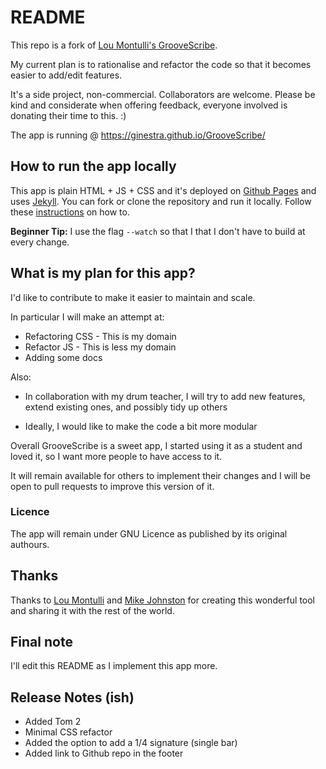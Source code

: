 # README

This repo is a fork of [Lou Montulli's GrooveScribe](https://github.com/montulli/GrooveScribe).

My current plan is to rationalise and refactor the code so that it becomes easier to add/edit features.

It's a side project, non-commercial. Collaborators are welcome.
Please be kind and considerate when offering feedback, everyone involved is donating their time to this. :)

The app is running @ https://ginestra.github.io/GrooveScribe/

## How to run the app locally

This app is plain HTML + JS + CSS and it's deployed on [Github Pages](https://pages.github.com/) and uses [Jekyll](https://jekyllrb.com/).
You can fork or clone the repository and run it locally. Follow these [instructions](https://docs.github.com/en/pages/setting-up-a-github-pages-site-with-jekyll/testing-your-github-pages-site-locally-with-jekyll) on how to.

**Beginner Tip:** I use the flag `--watch` so that I that I don't have to build at every change.

## What is my plan for this app?

I'd like to contribute to make it easier to maintain and scale.

In particular I will make an attempt at:
* Refactoring CSS - This is my domain
* Refactor JS - This is less my domain
* Adding some docs

Also:

* In collaboration with my drum teacher, I will try to add new features, extend existing ones, and possibly tidy up others

* Ideally, I would like to make the code a bit more modular

Overall GrooveScribe is a sweet app, I started using it as a student and loved it, so I want more people to have access to it.

It will remain available for others to implement their changes and I will be open to pull requests to improve this version of it.

### Licence
The app will remain under GNU Licence as published by its original authours.

## Thanks
Thanks to [Lou Montulli](http://montulli.github.io/GrooveScribe/) and [Mike Johnston](http://www.mikeslessons.com/gscribe/) for creating this wonderful tool and sharing it with the rest of the world.

## Final note
I'll edit this README as I implement this app more.

## Release Notes (ish)

- Added Tom 2
- Minimal CSS refactor
- Added the option to add a 1/4 signature (single bar)
- Added link to Github repo in the footer